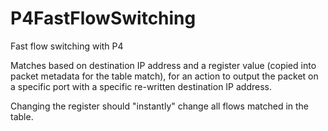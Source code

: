 # P4FastFlowSwitching
Fast flow switching with P4

Matches based on destination IP address and a register value (copied into packet metadata for the table match), for an action to output the packet on a specific port with a specific re-written destination IP address.

Changing the register should "instantly" change all flows matched in the table.

